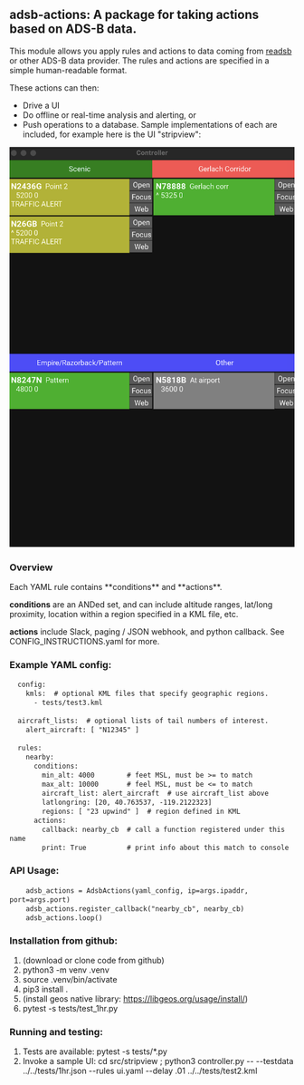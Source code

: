 <h2>adsb-actions: A package for taking actions based on ADS-B data.</h2>

This module allows you apply rules and actions to data coming from [readsb](https://github.com/wiedehopf/readsb) or other ADS-B
data provider.  The rules and actions are specified in a simple human-readable format.  

These actions can then:
- Drive a UI
- Do offline or real-time analysis and alerting, or
- Push operations to a database.
Sample implementations of each are included, for example here is the UI "stripview":

![Screenshot of Stripview](misc/stripview.png?raw=true "Screenshot of Stripview")

<h3>Overview</h3>
Each YAML rule contains **conditions** and **actions**. 

**conditions** are an ANDed set, and can include altitude ranges, lat/long proximity, location within a region specified in a KML file, etc.

**actions** include Slack, paging / JSON webhook, and python callback.  See CONFIG_INSTRUCTIONS.yaml for more.

<h3>Example YAML config:</h3>

```
  config:
    kmls:  # optional KML files that specify geographic regions.
      - tests/test3.kml 

  aircraft_lists:  # optional lists of tail numbers of interest.
    alert_aircraft: [ "N12345" ]

  rules:
    nearby:
      conditions: 
        min_alt: 4000        # feet MSL, must be >= to match
        max_alt: 10000       # feel MSL, must be <= to match
        aircraft_list: alert_aircraft  # use aircraft_list above
        latlongring: [20, 40.763537, -119.2122323]
        regions: [ "23 upwind" ]  # region defined in KML
      actions:
        callback: nearby_cb  # call a function registered under this name
        print: True          # print info about this match to console
```

<h3>API Usage:</h3>

```
    adsb_actions = AdsbActions(yaml_config, ip=args.ipaddr, port=args.port)
    adsb_actions.register_callback("nearby_cb", nearby_cb)
    adsb_actions.loop()
```

<h3>Installation from github:</h3>

1. (download or clone code from github)
1. python3 -m venv .venv
1. source .venv/bin/activate
1. pip3 install .
1. (install geos native library: https://libgeos.org/usage/install/)
1. pytest -s tests/test_1hr.py

<h3> Running and testing: </h3>

1. Tests are available: pytest -s tests/*.py
1. Invoke a sample UI: cd src/stripview ;  python3 controller.py -- --testdata ../../tests/1hr.json --rules ui.yaml --delay .01 ../../tests/test2.kml